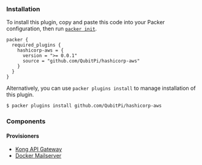 <!--
  Include a short overview about the plugin.

  This document is a great location for creating a table of contents for each
  of the components the plugin may provide. This document should load automatically
  when navigating to the docs directory for a plugin.

-->

### Installation

To install this plugin, copy and paste this code into your Packer configuration, then run [`packer init`](https://www.packer.io/docs/commands/init).

```hcl
packer {
  required_plugins {
    hashicorp-aws = {
      version = ">= 0.0.1"
      source = "github.com/QubitPi/hashicorp-aws"
    }
  }
}
```

Alternatively, you can use `packer plugins install` to manage installation of this plugin.

```sh
$ packer plugins install github.com/QubitPi/hashicorp-aws
```

### Components

#### Provisioners

- [Kong API Gateway](./provisioners/kong-api-gateway.mdx)
- [Docker Mailserver](./provisioners/docker-mailserver.mdx)
